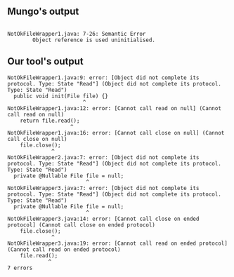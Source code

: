 ## Mungo's output

```

NotOkFileWrapper1.java: 7-26: Semantic Error
		Object reference is used uninitialised.```

## Our tool's output

```
NotOkFileWrapper1.java:9: error: [Object did not complete its protocol. Type: State "Read"] (Object did not complete its protocol. Type: State "Read")
  public void init(File file) {}
                        ^
NotOkFileWrapper1.java:12: error: [Cannot call read on null] (Cannot call read on null)
    return file.read();
                    ^
NotOkFileWrapper1.java:16: error: [Cannot call close on null] (Cannot call close on null)
    file.close();
              ^
NotOkFileWrapper2.java:7: error: [Object did not complete its protocol. Type: State "Read"] (Object did not complete its protocol. Type: State "Read")
  private @Nullable File file = null;
                         ^
NotOkFileWrapper3.java:7: error: [Object did not complete its protocol. Type: State "Read"] (Object did not complete its protocol. Type: State "Read")
  private @Nullable File file = null;
                         ^
NotOkFileWrapper3.java:14: error: [Cannot call close on ended protocol] (Cannot call close on ended protocol)
    file.close();
              ^
NotOkFileWrapper3.java:19: error: [Cannot call read on ended protocol] (Cannot call read on ended protocol)
    file.read();
             ^
7 errors```
